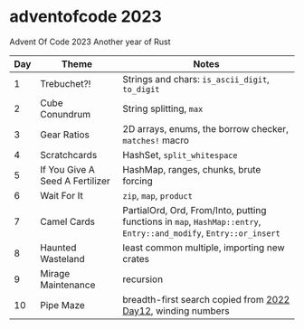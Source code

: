 # adventofcode 2023
Advent Of Code 2023
Another year of Rust

Day | Theme | Notes
----|-------|-------
1   |Trebuchet?!| Strings and chars: `is_ascii_digit`, `to_digit`
2   |Cube Conundrum | String splitting, `max`
3   |Gear Ratios | 2D arrays, enums, the borrow checker, `matches!` macro
4   | Scratchcards  | HashSet, `split_whitespace`
5   | If You Give A Seed A Fertilizer | HashMap, ranges, chunks, brute forcing
6   | Wait For It | `zip`, `map`, `product`
7   | Camel Cards | PartialOrd, Ord, From/Into, putting functions in `map`, `HashMap::entry`, `Entry::and_modify`, `Entry::or_insert`
8   | Haunted Wasteland | least common multiple, importing new crates
9   | Mirage Maintenance | recursion 
10  | Pipe Maze | breadth-first search copied from [2022 Day12](https://github.com/jellybeane/adventofcode2022/blob/merrychristmas/src/day12.rs), winding numbers